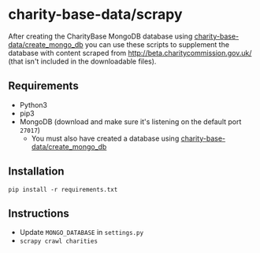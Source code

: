 # charity-base-data/scrapy

After creating the CharityBase MongoDB database using [charity-base-data/create_mongo_db](../create_mongo_db) you can use these scripts to supplement the database with content scraped from http://beta.charitycommission.gov.uk/ (that isn't included in the downloadable files).

## Requirements
* Python3
* pip3
* MongoDB (download and make sure it's listening on the default port `27017`)
  * You must also have created a database using [charity-base-data/create_mongo_db](../create_mongo_db)

## Installation
```shell
pip install -r requirements.txt
```

## Instructions
* Update `MONGO_DATABASE` in `settings.py`
* `scrapy crawl charities`
